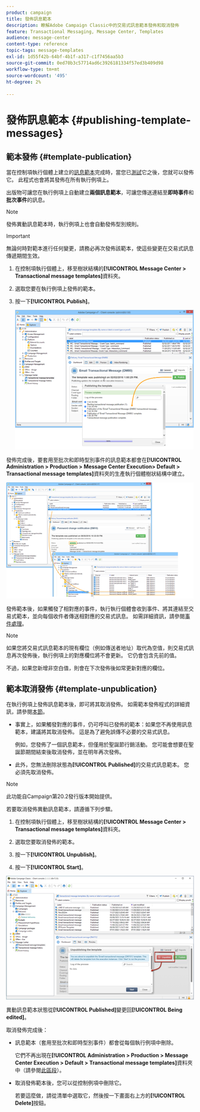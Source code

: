 ```yaml
---
product: campaign
title: 發佈訊息範本
description: 瞭解Adobe Campaign Classic中的交易式訊息範本發佈和取消發佈
feature: Transactional Messaging, Message Center, Templates
audience: message-center
content-type: reference
topic-tags: message-templates
exl-id: 1d55f42b-64bf-4b1f-a317-c1f7456aa5b3
source-git-commit: 0ed70b3c57714ad6c3926181334f57ed3b409d98
workflow-type: tm+mt
source-wordcount: '495'
ht-degree: 2%

---
```


# 發佈訊息範本 {#publishing-template-messages}



## 範本發佈 {#template-publication}

當在控制項執行個體上建立的[訊息範本](../../message-center/using/creating-the-message-template.md)完成時，當您已[測試](../../message-center/using/testing-message-templates.md)它之後，您就可以發佈它。 此程式也會將其發佈在所有執行例項上。

出版物可讓您在執行例項上自動建立&#x200B;**兩個訊息範本**，可讓您傳送連結至&#x200B;**即時事件**&#x200B;和&#x200B;**批次事件**&#x200B;的訊息。

>[!NOTE]
>
>發佈異動訊息範本時，執行例項上也會自動發佈型別規則。

>[!IMPORTANT]
>
>無論何時對範本進行任何變更，請務必再次發佈該範本，使這些變更在交易式訊息傳遞期間生效。

1. 在控制項執行個體上，移至樹狀結構的&#x200B;**[!UICONTROL Message Center > Transactional message templates]**&#x200B;資料夾。
1. 選取您要在執行例項上發佈的範本。
1. 按一下&#x200B;**[!UICONTROL Publish]**。

   ![](assets/messagecenter_publish_model_008.png)

發佈完成後，要套用至批次和即時型別事件的訊息範本都會在&#x200B;**[!UICONTROL Administration > Production > Message Center Execution> Default > Transactional message templates]**&#x200B;資料夾的生產執行個體樹狀結構中建立。

![](assets/messagecenter_deployed_model_001.png)

發佈範本後，如果觸發了相對應的事件，執行執行個體會收到事件、將其連結至交易式範本，並向每個收件者傳送相對應的交易式訊息。 如需詳細資訊，請參閱[事件處理](../../message-center/using/about-event-processing.md)。

>[!NOTE]
>
>如果您將交易式訊息範本的現有欄位（例如傳送者地址）取代為空值，則交易式訊息再次發佈後，執行例項上的對應欄位將不會更新。 它仍會包含先前的值。
>
>不過，如果您新增非空白值，則會在下次發佈後如常更新對應的欄位。

## 範本取消發佈 {#template-unpublication}

在執行例項上發佈訊息範本後，即可將其取消發佈。 如需範本發佈程式的詳細資訊，請參閱[本節](#template-publication)。

* 事實上，如果觸發對應的事件，仍可呼叫已發佈的範本：如果您不再使用訊息範本，建議將其取消發佈。 這是為了避免誤傳不必要的交易式訊息。

  例如，您發佈了一個訊息範本，但僅用於聖誕節行銷活動。 您可能會想要在聖誕節期間結束後取消發佈，並在明年再次發佈。

* 此外，您無法刪除狀態為&#x200B;**[!UICONTROL Published]**&#x200B;的交易式訊息範本。 您必須先取消發佈。

>[!NOTE]
>
>此功能自Campaign第20.2發行版本開始提供。

若要取消發佈異動訊息範本，請遵循下列步驟。

1. 在控制項執行個體上，移至樹狀結構的&#x200B;**[!UICONTROL Message Center > Transactional message templates]**&#x200B;資料夾。
1. 選取您要取消發佈的範本。
1. 按一下&#x200B;**[!UICONTROL Unpublish]**。

   <!--1. Fill in the **[!UICONTROL Log of the process]** field.-->

1. 按一下&#x200B;**[!UICONTROL Start]**。

![](assets/message-center-unpublish.png)

異動訊息範本狀態從&#x200B;**[!UICONTROL Published]**&#x200B;變更回&#x200B;**[!UICONTROL Being edited]**。

取消發佈完成後：

* 訊息範本（套用至批次和即時型別事件）都會從每個執行例項中刪除。

  它們不再出現在&#x200B;**[!UICONTROL Administration > Production > Message Center Execution > Default > Transactional message templates]**&#x200B;資料夾中（請參閱[此區段](#template-publication)）。

* 取消發佈範本後，您可以從控制例項中刪除它。

  若要這麼做，請從清單中選取它，然後按一下畫面右上方的&#x200B;**[!UICONTROL Delete]**&#x200B;按鈕。
